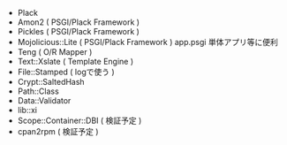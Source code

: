 

- Plack
- Amon2 ( PSGI/Plack Framework )
- Pickles ( PSGI/Plack Framework )
- Mojolicious::Lite ( PSGI/Plack Framework ) app.psgi 単体アプリ等に便利
- Teng ( O/R Mapper )
- Text::Xslate ( Template Engine )
- File::Stamped ( logで使う )
- Crypt::SaltedHash
- Path::Class
- Data::Validator
- lib::xi
- Scope::Container::DBI ( 検証予定 )
- cpan2rpm ( 検証予定 )

